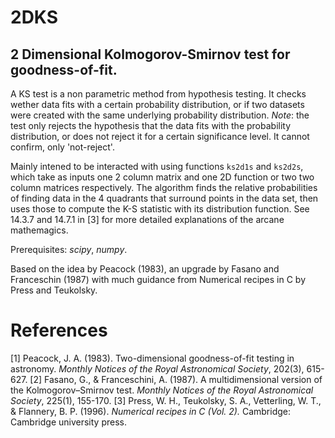 # 2DKS
## 2 Dimensional Kolmogorov-Smirnov test for goodness-of-fit.

A KS test is a non parametric method from hypothesis testing. It checks wether data fits with a certain probability distribution, or if two datasets were created with the same underlying probability distribution. 
*Note*: the test only rejects the hypothesis that the data fits with the probability distribution, or does not reject it for a certain significance level. It cannot confirm, only 'not-reject'.

Mainly intened to be interacted with using functions `ks2d1s` and `ks2d2s`, which take as inputs one 2 column matrix and one 2D function or two two column matrices respectively. 
The algorithm finds the relative probabilities of finding data in the 4 quadrants that surround points in the data set, then uses those to compute the K-S statistic with its distribution function. See 14.3.7 and 14.7.1 in [3] for more detailed explanations of the arcane mathemagics. 

Prerequisites: *scipy*, *numpy*.

Based on the idea by Peacock (1983), an upgrade by Fasano and Franceschin (1987) with
much guidance from Numerical recipes in C by Press and Teukolsky.

# References
[1] Peacock, J. A. (1983). Two-dimensional goodness-of-fit testing in astronomy. *Monthly Notices of the Royal Astronomical Society*, 202(3), 615-627.
[2] Fasano, G., & Franceschini, A. (1987). A multidimensional version of the Kolmogorov–Smirnov test. *Monthly Notices of the Royal Astronomical Society*, 225(1), 155-170.
[3] Press, W. H., Teukolsky, S. A., Vetterling, W. T., & Flannery, B. P. (1996). *Numerical recipes in C (Vol. 2).* Cambridge: Cambridge university press.
